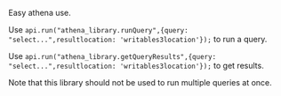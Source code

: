 Easy athena use.

Use `api.run("athena_library.runQuery",{query: "select...",resultlocation: 'writables3location'});` to run a query.

Use `api.run("athena_library.getQueryResults",{query: "select...",resultlocation: 'writables3location'});` to get results.

Note that this library should not be used to run multiple queries at once.

